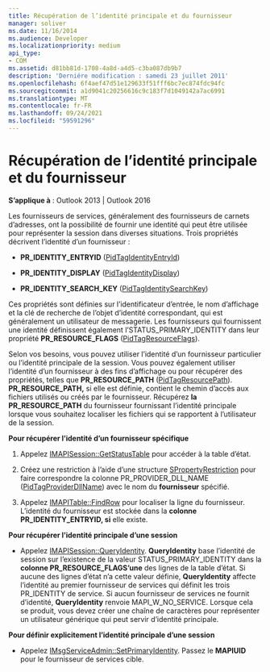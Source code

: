 ```yaml
---
title: Récupération de l’identité principale et du fournisseur
manager: soliver
ms.date: 11/16/2014
ms.audience: Developer
ms.localizationpriority: medium
api_type:
- COM
ms.assetid: d81bb81d-1708-4a8d-a4d5-c3ba087db9b7
description: 'Derniére modification : samedi 23 juillet 2011'
ms.openlocfilehash: 6f4aef47d51e129633f51fff6bc7ec874fdc94fc
ms.sourcegitcommit: a1d9041c20256616c9c183f7d1049142a7ac6991
ms.translationtype: MT
ms.contentlocale: fr-FR
ms.lasthandoff: 09/24/2021
ms.locfileid: "59591296"
---
```

# <a name="retrieving-primary-and-provider-identity"></a>Récupération de l’identité principale et du fournisseur

  
  
**S’applique à** : Outlook 2013 | Outlook 2016 
  
Les fournisseurs de services, généralement des fournisseurs de carnets d’adresses, ont la possibilité de fournir une identité qui peut être utilisée pour représenter la session dans diverses situations. Trois propriétés décrivent l’identité d’un fournisseur :
  
- **PR_IDENTITY_ENTRYID** ([PidTagIdentityEntryId](pidtagidentityentryid-canonical-property.md)) 
    
- **PR_IDENTITY_DISPLAY** ([PidTagIdentityDisplay](pidtagidentitydisplay-canonical-property.md)) 
    
- **PR_IDENTITY_SEARCH_KEY** ([PidTagIdentitySearchKey](pidtagidentitysearchkey-canonical-property.md)) 
    
Ces propriétés sont définies sur l’identificateur d’entrée, le nom d’affichage et la clé de recherche de l’objet d’identité correspondant, qui est généralement un utilisateur de messagerie. Les fournisseurs qui fournissent une identité définissent également l’STATUS_PRIMARY_IDENTITY dans leur propriété **PR_RESOURCE_FLAGS** ([PidTagResourceFlags](pidtagresourceflags-canonical-property.md)).
  
Selon vos besoins, vous pouvez utiliser l’identité d’un fournisseur particulier ou l’identité principale de la session. Vous pouvez également utiliser l’identité d’un fournisseur à des fins d’affichage ou pour récupérer des propriétés, telles que **PR_RESOURCE_PATH** ([PidTagResourcePath](pidtagresourcepath-canonical-property.md)). **PR_RESOURCE_PATH,** si elle est définie, contient le chemin d’accès aux fichiers utilisés ou créés par le fournisseur. Récupérez **la PR_RESOURCE_PATH** du fournisseur fournissant l’identité principale lorsque vous souhaitez localiser les fichiers qui se rapportent à l’utilisateur de la session. 
  
 **Pour récupérer l’identité d’un fournisseur spécifique**
  
1. Appelez [IMAPISession::GetStatusTable](imapisession-getstatustable.md) pour accéder à la table d’état. 
    
2. Créez une restriction à l’aide d’une structure [SPropertyRestriction](spropertyrestriction.md) pour faire correspondre la colonne PR_PROVIDER_DLL_NAME ([PidTagProviderDllName](pidtagproviderdllname-canonical-property.md)) avec le nom du **fournisseur** spécifié. 
    
3. Appelez [IMAPITable::FindRow](imapitable-findrow.md) pour localiser la ligne du fournisseur. L’identité du fournisseur est stockée dans la **colonne PR_IDENTITY_ENTRYID, si** elle existe. 
    
 **Pour récupérer l’identité principale d’une session**
  
- Appelez [IMAPISession::QueryIdentity](imapisession-queryidentity.md). **QueryIdentity** base l’identité de session sur l’existence de la valeur STATUS_PRIMARY_IDENTITY dans la **colonne PR_RESOURCE_FLAGS’une** des lignes de la table d’état. Si aucune des lignes d’état n’a cette valeur définie, **QueryIdentity** affecte l’identité au premier fournisseur de services qui définit les trois PR_IDENTITY de service. Si aucun fournisseur de services ne fournit d’identité, **QueryIdentity** renvoie MAPI_W_NO_SERVICE. Lorsque cela se produit, vous devez créer une chaîne de caractères pour représenter un utilisateur générique qui peut servir d’identité principale. 
    
 **Pour définir explicitement l’identité principale d’une session**
  
- Appelez [IMsgServiceAdmin::SetPrimaryIdentity](imsgserviceadmin-setprimaryidentity.md). Passez le **MAPIUID** pour le fournisseur de services cible. 
    

